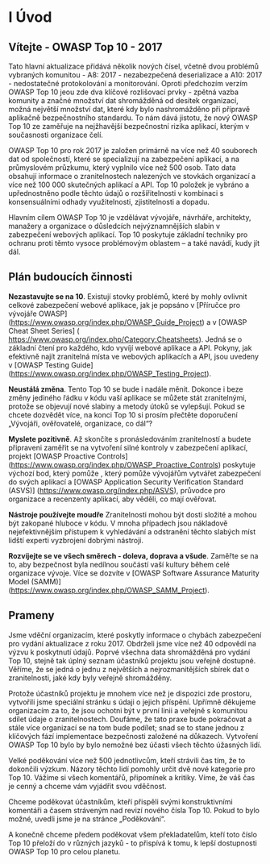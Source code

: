 # I Úvod

## Vítejte - OWASP Top 10 - 2017

Tato hlavní aktualizace přidává několik nových čísel, včetně dvou problémů vybraných komunitou - A8: 2017 - nezabezpečená deserializace a A10: 2017 - nedostatečné protokolování a monitorování. Oproti předchozím verzím OWASP Top 10 jeou zde dva klíčové rozlišovací prvky - zpětná vazba komunity a značné množství dat shromážděná od desítek organizací, možná největší množství dat, které kdy bylo nashromážděno při přípravě aplikačně bezpečnostního standardu. To nám dává jistotu, že nový OWASP Top 10 ze zaměřuje na nejžhavější bezpečnostní rizika aplikací, kterým v současnosti organizace čelí.

OWASP Top 10 pro rok 2017 je založen primárně na více než 40 souborech dat od společností, které se specializují na zabezpečení aplikací, a na průmyslovém průzkumu, který vyplnilo více než 500 osob. Tato data obsahují informace o zranitelnostech nalezených ve stovkách organizací a více než 100 000 skutečných aplikací a API. Top 10 položek je vybráno a upřednostněno podle těchto údajů o rozšířitelnosti v kombinaci s konsensuálními odhady využitelnosti, zjistitelnosti a dopadu.

Hlavním cílem OWASP Top 10 je vzdělávat vývojáře, návrháře, architekty, manažery a organizace o důsledcích nejvýznamnějších slabin v zabezpečení webových aplikací. Top 10 poskytuje základní techniky pro ochranu proti těmto vysoce problémovým oblastem – a také navádí, kudy jít dál.

## Plán budoucích činnosti

**Nezastavujte se na 10**. Existují stovky problémů, které by mohly ovlivnit celkové zabezpečení webové aplikace, jak je popsáno v [Příručce pro vývojáře OWASP] (https://www.owasp.org/index.php/OWASP_Guide_Project) a v [OWASP Cheat Sheet Series] ( https://www.owasp.org/index.php/Category:Cheatsheets). Jedná se o základní čtení pro každého, kdo vyvíjí webové aplikace a API. Pokyny, jak efektivně najít zranitelná místa ve webových aplikacích a API, jsou uvedeny v [OWASP Testing Guide] (https://www.owasp.org/index.php/OWASP_Testing_Project).

**Neustálá změna**. Tento Top 10 se bude i nadále měnit. Dokonce i beze změny jediného řádku v kódu vaší aplikace se můžete stát zranitelnými, protože se objevují nové slabiny
a metody útoků se vylepšují. Pokud se chcete dozvědět více, na konci Top 10 si prosím přečtěte doporučení „Vývojáři, ověřovatelé, organizace, co dál“?

**Myslete pozitivně**. Až skončíte s pronásledováním zranitelností a budete připraveni zaměřit se na vytvoření silné kontroly v zabezpečení aplikací, projekt [OWASP Proactive Controls] (https://www.owasp.org/index.php/OWASP_Proactive_Controls) poskytuje výchozí bod, který pomůže , který pomůže vývojářům vytvářet zabezpečení do svých aplikací a [OWASP Application Security Verification Standard (ASVS)] (https://www.owasp.org/index.php/ASVS), průvodce pro organizace a recenzenty aplikací, aby věděli, co mají ověřovat.

**Nástroje používejte moudře** Zranitelnosti mohou být dosti složité a mohou být zakopané hluboce v kódu. V mnoha případech jsou nákladově nejefektivnějším přístupem k vyhledávání a odstranění těchto slabých míst lidští experti vyzbrojení dobrými nástroji.

**Rozvíjejte se ve všech směrech - doleva, doprava a všude**. Zaměřte se na to, aby bezpečnost byla nedílnou součástí vaší kultury během celé organizace vývoje. Více se dozvíte v [OWASP Software Assurance Maturity Model (SAMM)] (https://www.owasp.org/index.php/OWASP_SAMM_Project).

## Prameny

Jsme vděční organizacím, které poskytly informace o chybách zabezpečení pro vydání aktualizace z roku 2017. Obdrželi jsme více než 40 odpovědí na výzvu k poskytnutí údajů. Poprvé všechna data shromážděná pro vydání Top 10, stejně tak úplný seznam účastníků projektu jsou veřejně dostupné. Věříme, že se jedná o jednu z největších a nejrozmanitějších sbírek dat o zranitelnosti, jaké kdy byly veřejně shromážděny.

Protože účastníků projektu je mnohem více než je dispozici zde prostoru, vytvořili jsme speciální stránku s údaji o jejich příspění. Upřímně děkujeme organizacím za to, že jsou ochotni být v první linii a veřejně s komunitou sdílet údaje o zranitelnostech. Doufáme, že tato praxe bude pokračovat a stále více organizací se na tom bude podílet; snad se to stane jednou z klíčových fází implementace bezpečnosti založené na důkazech. Vytvoření OWASP Top 10 bylo by bylo nemožné bez účasti všech těchto úžasných lidí.

Velké poděkování více než 500 jednotlivcům, kteří strávili čas tím, že to dokončili výzkum. Názory těchto lidí pomohly určit dvě nové kategorie pro Top 10. Vážíme si všech komentářů, připomínek a kritiky. Víme, že váš čas je cenný a chceme vám vyjádřit svou vděčnost.

Chceme poděkovat účastníkům, kteří přispěli svými konstruktivními komentáři a časem stráveným nad revizí nového čísla Top 10. Pokud to bylo možné, uvedli jsme je na stránce „Poděkování“.

A konečně chceme předem poděkovat všem překladatelům, kteří toto číslo Top 10 přeloží do v různých jazyků - to přispívá k tomu, k lepší dostupnosti OWASP Top 10 pro celou planetu.
